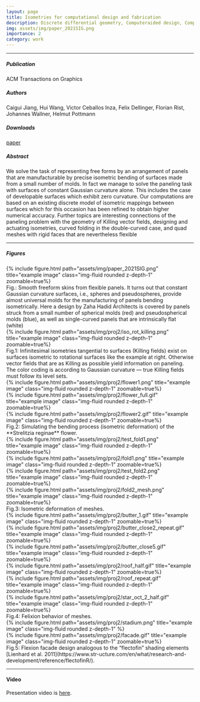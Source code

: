 ```yaml
---
layout: page
title: Isometries for computational design and fabrication
description: Discrete differential geometry, Computeraided design, Computational fabrication, Architectural geometry, Discrete isometry, Isometric registration, Killing vector field
img: assets/img/paper_2021SIG.png
importance: 2
category: work
---
```


------
##### **Publication**
ACM Transactions on Graphics

##### **Authors**
Caigui Jiang, Hui Wang, Victor Ceballos Inza, Felix Dellinger, Florian Rist, Johannes Wallner, Helmut Pottmann

##### **Downloads**
[paper](https://www.geometrie.tuwien.ac.at/geom/ig/publications/isoforfab/isoforfab.pdf)

##### **Abstract**
We solve the task of representing free forms by an arrangement of panels
that are manufacturable by precise isometric bending of surfaces made from
a small number of molds. In fact we manage to solve the paneling task with
surfaces of constant Gaussian curvature alone. This includes the case of
developable surfaces which exhibit zero curvature. Our computations are
based on an existing discrete model of isometric mappings between surfaces
which for this occasion has been refined to obtain higher numerical accuracy.
Further topics are interesting connections of the paneling problem with the
geometry of Killing vector fields, designing and actuating isometries, curved
folding in the double-curved case, and quad meshes with rigid faces that are
nevertheless flexible

------

##### **Figures**

<div class="row">
    <div class="col-sm mt-3 mt-md-0">
        {% include figure.html path="assets/img/paper_2021SIG.png" title="example image" class="img-fluid rounded z-depth-1" zoomable=true%}
    </div>
</div>
Fig.: Smooth freeform skins from flexible panels. It turns out that constant
Gaussian curvature surfaces, i.e., spheres and pseudospheres, provide almost
universal molds for the manufacturing of panels bending isometrically. Here
a design by Zaha Hadid Architects is covered by panels struck from a small
number of spherical molds (red) and pseudospherical molds (blue), as well
as single-curved panels that are intrinsically flat (white)



<div class="row">
    <div class="col-sm mt-3 mt-md-0">
        {% include figure.html path="assets/img/proj2/iso_rot_killing.png" title="example image" class="img-fluid rounded z-depth-1" zoomable=true%}
    </div>
</div>
Fig.1: Infinitesimal isometries tangential to surfaces (Killing fields) exist on
surfaces isometric to rotational surfaces like the example at right. Otherwise
vector fields that are as Killing as possible yield information on paneling.
The color coding is according to Gaussian curvature — true Killing fields
must follow its level sets.


<div class="row">
    <div class="col-sm mt-3 mt-md-0">
        {% include figure.html path="assets/img/proj2/flower1.png" title="example image" class="img-fluid rounded z-depth-1" zoomable=true%}
    </div>
</div>
<div class="row">
    <div class="col-sm mt-3 mt-md-0">
        {% include figure.html path="assets/img/proj2/flower_full.gif" title="example image" class="img-fluid rounded z-depth-1" zoomable=true%}
    </div>
    <div class="col-sm mt-3 mt-md-0">
        {% include figure.html path="assets/img/proj2/flower2.gif" title="example image" class="img-fluid rounded z-depth-1" zoomable=true%}
    </div>
</div>
Fig.2: Simulating the bending process (isometric deformation) of the **Strelitzia reginae** flower.



<div class="row">
    <div class="col-sm mt-3 mt-md-0">
        {% include figure.html path="assets/img/proj2/test_fold1.png" title="example image" class="img-fluid rounded z-depth-1" zoomable=true%}
    </div>
    <div class="col-sm mt-3 mt-md-0">
        {% include figure.html path="assets/img/proj2/fold1.png" title="example image" class="img-fluid rounded z-depth-1" zoomable=true%}
    </div>
    <div class="col-sm mt-3 mt-md-0">
        {% include figure.html path="assets/img/proj2/test_fold2.png" title="example image" class="img-fluid rounded z-depth-1" zoomable=true%}
    </div>
    <div class="col-sm mt-3 mt-md-0">
        {% include figure.html path="assets/img/proj2/fold2_mesh.png" title="example image" class="img-fluid rounded z-depth-1" zoomable=true%}
    </div>    
</div>
Fig.3: Isometric deformation of meshes.




<div class="row">
    <div class="col-sm mt-3 mt-md-0">
        {% include figure.html path="assets/img/proj2/butter_1.gif" title="example image" class="img-fluid rounded z-depth-1" zoomable=true%}
    </div>
    <div class="col-sm mt-3 mt-md-0">
        {% include figure.html path="assets/img/proj2/butter_close2_repeat.gif" title="example image" class="img-fluid rounded z-depth-1" zoomable=true%}
    </div>
    <div class="col-sm mt-3 mt-md-0">
        {% include figure.html path="assets/img/proj2/butter_close5.gif" title="example image" class="img-fluid rounded z-depth-1" zoomable=true%}
    </div>
</div>
<div class="row">
    <div class="col-sm mt-3 mt-md-0">
        {% include figure.html path="assets/img/proj2/roof_half.gif" title="example image" class="img-fluid rounded z-depth-1" zoomable=true%}
    </div>
    <div class="col-sm mt-3 mt-md-0">
        {% include figure.html path="assets/img/proj2/roof_repeat.gif" title="example image" class="img-fluid rounded z-depth-1" zoomable=true%}
    </div>
    <div class="col-sm mt-3 mt-md-0">
        {% include figure.html path="assets/img/proj2/star_oct_2_half.gif" title="example image" class="img-fluid rounded z-depth-1" zoomable=true%}
    </div>  
</div>
Fig.4: Felixion behavior of meshes.




<div class="row">
    <div class="col-sm mt-3 mt-md-0">
        {% include figure.html path="assets/img/proj2/stadium.png" title="example image" class="img-fluid rounded z-depth-1" %}
    </div>
</div>
<div class="row">
    <div class="col-sm mt-3 mt-md-0">
        {% include figure.html path="assets/img/proj2/facade.gif" title="example image" class="img-fluid rounded z-depth-1" zoomable=true%}
    </div>
</div>
Fig.5: Flexion facade design analogous to the “flectofin” shading elements [Lienhard et al. 2011](https://www.str-ucture.com/en/what/research-and-development/reference/flectofinR/). 


------

#### **Video**
Presentation video is [here](https://dl.acm.org/doi/10.1145/3450626.3459839).


<!-- [![IMAGE_ALT](https://img.youtube.com/vi/UmX4kyB2wfg/0.jpg)](https://www.youtube.com/watch?v=UmX4kyB2wfg) -->